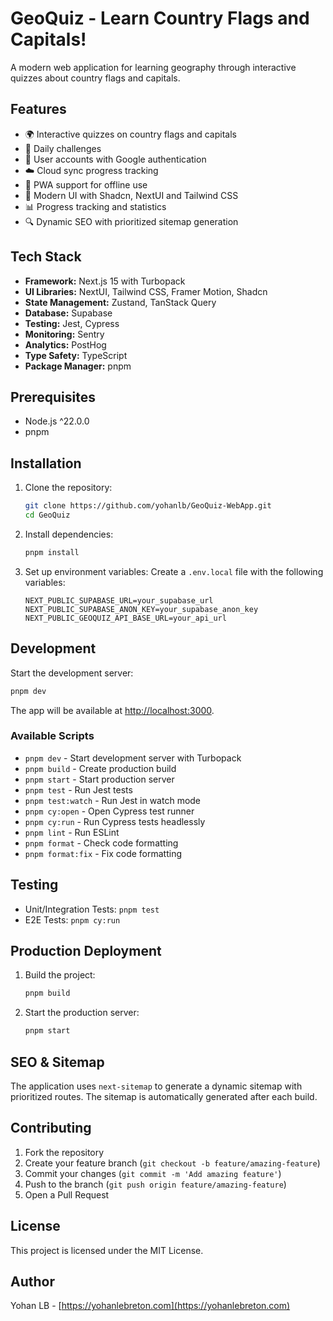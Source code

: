 # GeoQuiz - Learn Country Flags and Capitals!

A modern web application for learning geography through interactive quizzes about country flags and capitals.

## Features

- 🌍 Interactive quizzes on country flags and capitals
- 🎯 Daily challenges
- 👤 User accounts with Google authentication
- ☁️ Cloud sync progress tracking
- 📱 PWA support for offline use
- 🎨 Modern UI with Shadcn, NextUI and Tailwind CSS
- 📊 Progress tracking and statistics
- 🔍 Dynamic SEO with prioritized sitemap generation

## Tech Stack

- **Framework:** Next.js 15 with Turbopack
- **UI Libraries:** NextUI, Tailwind CSS, Framer Motion, Shadcn
- **State Management:** Zustand, TanStack Query
- **Database:** Supabase
- **Testing:** Jest, Cypress
- **Monitoring:** Sentry
- **Analytics:** PostHog
- **Type Safety:** TypeScript
- **Package Manager:** pnpm

## Prerequisites

- Node.js ^22.0.0
- pnpm

## Installation

1. Clone the repository:

   ```bash
   git clone https://github.com/yohanlb/GeoQuiz-WebApp.git
   cd GeoQuiz
   ```

2. Install dependencies:

   ```bash
   pnpm install
   ```

3. Set up environment variables:
   Create a `.env.local` file with the following variables:
   ```
   NEXT_PUBLIC_SUPABASE_URL=your_supabase_url
   NEXT_PUBLIC_SUPABASE_ANON_KEY=your_supabase_anon_key
   NEXT_PUBLIC_GEOQUIZ_API_BASE_URL=your_api_url
   ```

## Development

Start the development server:

```bash
pnpm dev
```

The app will be available at [http://localhost:3000](http://localhost:3000).

### Available Scripts

- `pnpm dev` - Start development server with Turbopack
- `pnpm build` - Create production build
- `pnpm start` - Start production server
- `pnpm test` - Run Jest tests
- `pnpm test:watch` - Run Jest in watch mode
- `pnpm cy:open` - Open Cypress test runner
- `pnpm cy:run` - Run Cypress tests headlessly
- `pnpm lint` - Run ESLint
- `pnpm format` - Check code formatting
- `pnpm format:fix` - Fix code formatting

## Testing

- Unit/Integration Tests: `pnpm test`
- E2E Tests: `pnpm cy:run`

## Production Deployment

1. Build the project:

   ```bash
   pnpm build
   ```

2. Start the production server:
   ```bash
   pnpm start
   ```

## SEO & Sitemap

The application uses `next-sitemap` to generate a dynamic sitemap with prioritized routes.
The sitemap is automatically generated after each build.

## Contributing

1. Fork the repository
2. Create your feature branch (`git checkout -b feature/amazing-feature`)
3. Commit your changes (`git commit -m 'Add amazing feature'`)
4. Push to the branch (`git push origin feature/amazing-feature`)
5. Open a Pull Request

## License

This project is licensed under the MIT License.

## Author

Yohan LB - [https://yohanlebreton.com](https://yohanlebreton.com)
